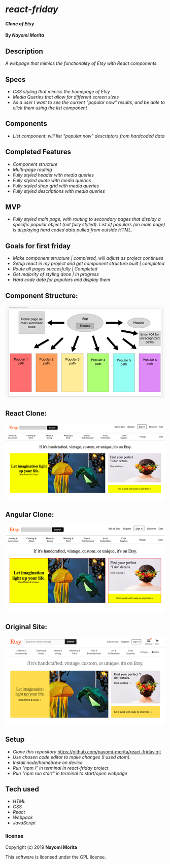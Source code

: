 # _react-friday_

#### _Clone of Etsy_

#### By _**Nayomi Morita**_

## Description

_A webpage that mimics the functionality of Etsy with React components._

## Specs
* _CSS styling that mimics the homepage of Etsy_
* _Media Queries that allow for different screen sizes_
* _As a user I want to see the current "popular now" results, and be able to click them using the list component_

## Components
* _List component: will list "popular now" descriptors from hardcoded data_

## Completed Features
* _Component structure_
* _Multi-page routing_
* _Fully styled header with media queries_
* _Fully styled quote with media queries_
* _Fully styled shop grid with media queries_
* _Fully styled descriptions with media queries_

## MVP
* _Fully styled main page, with routing to secondary pages that display a specific popular object (not fully styled). List of populars (on main page) is displaying hard coded data pulled from outside HTML._

## Goals for first friday
* _Make component structure | completed, will adjust as project continues_
* _Setup react in my project and get component structure built | completed_
* _Route all pages succesfully | Completed_
* _Get majority of styling done | In progress_
* _Hard code data for populars and display them_

## Component Structure:

![](./src/assets/images/component.png)

## React Clone:

![](./src/assets/images/react.png)

## Angular Clone:

![](./src/assets/images/clone.png)

## Original Site:

![](./src/assets/images/site.png)

## Setup
* _Clone this repository_
https://github.com/nayomi-morita/react-friday.git
* _Use chosen code editor to make changes (I used atom)._
* _Install node/homebrew on device_
* _Run "npm i" in terminal in react-friday project_
* _Run "npm run start" in terminal to start/open webpage_

## Tech used
* _HTML_
* _CSS_
* _React_
* _Webpack_
* _JavaScript_

### license

Copyright (c) 2019 **Nayomi Morita**

This software is licensed under the GPL license.